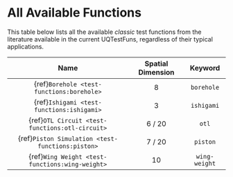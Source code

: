 # All Available Functions

This table below lists all the available _classic_ test functions from the literature
available in the current UQTestFuns, regardless of their typical applications.

|                       Name                       | Spatial Dimension |    Keyword    |
|:------------------------------------------------:|:-----------------:|:-------------:|
|    {ref}`Borehole <test-functions:borehole>`     |         8         |  `borehole`   |
|    {ref}`Ishigami <test-functions:ishigami>`     |         3         |  `ishigami`   |
| {ref}`OTL Circuit <test-functions:otl-circuit>`  |      6 / 20       |     `otl`     |
| {ref}`Piston Simulation <test-functions:piston>` |      7 / 20       |   `piston`    |
| {ref}`Wing Weight <test-functions:wing-weight>`  |        10         | `wing-weight` |